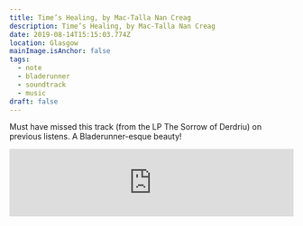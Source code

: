 ```yaml
---
title: Time’s Healing, by Mac-Talla Nan Creag
description: Time’s Healing, by Mac-Talla Nan Creag
date: 2019-08-14T15:15:03.774Z
location: Glasgow
mainImage.isAnchor: false
tags:
  - note
  - bladerunner
  - soundtrack
  - music
draft: false
---
```

Must have missed this track (from the LP The Sorrow of Derdriu) on previous listens. A Bladerunner-esque beauty!

<iframe 
title="Time’s Healing, by Mac-Talla Nan Creag" 
width="100%" height="120" 
style="border: 0; width: 100%; height: 120px;"
src="https://bandcamp.com/EmbeddedPlayer/album=1285742574/size=large/bgcol=ffffff/linkcol=0687f5/tracklist=false/artwork=small/track=1120665509/transparent=true/" seamless><a href="http://firecrackerrecordings.bandcamp.com/album/firec027lp-the-sorrow-of-derdriu">FIREC027LP The Sorrow Of Derdriu by Mac-Talla Nan Creag</a></iframe>
